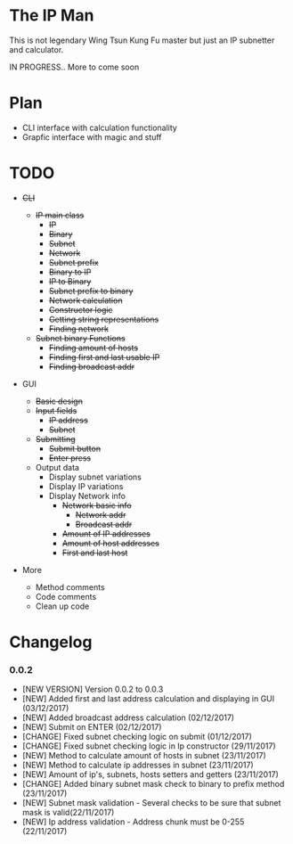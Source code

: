 # The IP Man

This is not legendary Wing Tsun Kung Fu master but just an IP subnetter and calculator.

IN PROGRESS.. More to come soon

# Plan
* CLI interface with calculation functionality
* Grapfic interface with magic and stuff

# TODO
* <s>CLI</s>
    * <s>IP main class</s>
        * <s>IP</s>
        * <s>Binary</s>
        * <s>Subnet</s>
        * <s>Network</s>
        * <s>Subnet prefix</s>
        * <s>Binary to IP</s>
        * <s>IP to Binary</s>
        * <s>Subnet prefix to binary</s>
        * <s>Network calculation</s>
        * <s>Constructor logic</s>
        * <s>Getting string representations</s>
        * <s>Finding network</s>
    * <s>Subnet binary Functions</s>
        * <s>Finding amount of hosts</s>
        * <s>Finding first and last usable IP</s>
        * <s>Finding broadcast addr</s>
        
* GUI
    * <s>Basic design</s>
    * <s>Input fields</s>
        * <s>IP address</s>
        * <s>Subnet</s>
    * <s>Submitting</s>
        * <s>Submit button</s>
        * <s>Enter press</s>
    * Output data
        * Display subnet variations
        * Display IP variations
        * Display Network info
            * <s>Network basic info</s>
                * <s>Network addr</s>
                * <s>Broadcast addr</s>
            * <s>Amount of IP addresses</s>
            * <s>Amount of host addresses</s>
            * <s>First and last host</s>
            
    
    
* More
    * Method comments
    * Code comments
    * Clean up code
    
    


# Changelog
### 0.0.2
* [NEW VERSION] Version 0.0.2 to 0.0.3
* [NEW] Added first and last address calculation and displaying in GUI (03/12/2017)
* [NEW] Added broadcast address calculation (02/12/2017)
* [NEW] Submit on ENTER (02/12/2017)
* [CHANGE] Fixed subnet checking logic on submit (01/12/2017)
* [CHANGE] Fixed subnet checking logic in Ip constructor (29/11/2017)
* [NEW] Method to calculate amount of hosts in subnet (23/11/2017)
* [NEW] Method to calculate ip addresses in subnet (23/11/2017)
* [NEW] Amount of ip's, subnets, hosts setters and getters (23/11/2017)
* [CHANGE] Added binary subnet mask check to binary to prefix method (23/11/2017) 
* [NEW] Subnet mask validation - Several checks to be sure that subnet mask is valid(22/11/2017)
* [NEW] Ip address validation - Address chunk must be 0-255 (22/11/2017)




